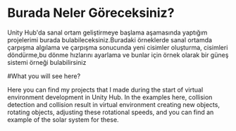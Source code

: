 # Burada Neler Göreceksiniz?

Unity Hub'da sanal ortam geliştirmeye başlama aşamasında yaptığım projelerimi burada bulabileceksiniz.Buradaki örneklerde sanal ortamda çarpışma algılama ve çarpışma sonucunda
yeni cisimler oluşturma, cisimleri döndürme,bu dönme hızlarını ayarlama ve bunlar için örnek olarak bir güneş sistemi örneği bulabilirsiniz

#What you will see here?

Here you can find my projects that I made during the start of virtual environment development in Unity Hub. In the examples here, collision detection and collision result in virtual environment
creating new objects, rotating objects, adjusting these rotational speeds, and you can find an example of the solar system for these.

